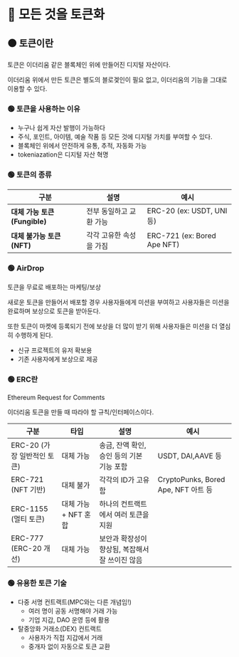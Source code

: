# 🔴 모든 것을 토큰화

## 🟠 토큰이란

토큰은 이더리움 같은 블록체인 위에 만들어진 디지털 자산이다.

이더리움 위에서 만든 토큰은 별도의 블로겣인이 필요 없고, 이더리움의 기능을 그대로 이용할 수 있다.

### 🟢 토큰을 사용하는 이유

- 누구나 쉽게 자산 발행이 가능하다
- 주식, 포인트, 아이템, 예술 작품 등 모든 것에 디지털 가치를 부여할 수 있다.
- 블록체인 위에서 안전하게 유통, 추적, 자동화 가능
- tokeniazation은 디지털 자산 혁명

### 🟢 토큰의 종류

| 구분                      | 설명            | 예시                          |
| ----------------------- | ------------- | --------------------------- |
| **대체 가능 토큰 (Fungible)** | 전부 동일하고 교환 가능 | ERC-20 (ex: USDT, UNI 등)    |
| **대체 불가능 토큰 (NFT)**     | 각각 고유한 속성을 가짐 | ERC-721 (ex: Bored Ape NFT) |

### 🟢 AirDrop

토큰을 무료로 배포하는 마케팅/보상

새로운 토큰을 만들어서 배포할 경우 사용자들에게 미션을 부여하고 사용자들은 미션을 완료하며 보상으로 토큰을 받아둔다.

또한 토큰이 마켓에 등록되기 전에 보상을 더 많이 받기 위해 사용자들은 미션을 더 열심히 수행하게 된다.

- 신규 프로젝트의 유저 확보용
- 기존 사용자에게 보상으로 제공

### 🟢 ERC란

Ethereum Request for Comments

이더리움 토큰을 만들 때 따라야 할 규칙/인터페이스이다.


| 구분                  | 타입             | 설명                          | 예시                               |
|---------------------|----------------|-----------------------------|----------------------------------|
| ERC-20 (가장 일반적인 토큰) | 대체 가능          | 송금, 잔액 확인, 승인 등의 기본 기능 포함   | USDT, DAI,AAVE 등                 |
| ERC-721 (NFT 기반)    | 대체 불가          | 각각의 ID가 고유함                 | CryptoPunks, Bored Ape, NFT 아트 등 |
| ERC-1155 (멀티 토큰)    | 대체 가능 + NFT 혼합 | 하나의 컨트랙트에서 여러 토큰을 지원        |  |
| ERC-777 (ERC-20 개선) | 대체 가능          | 보안과 확장성이 향상됨, 복잡해서 잘 쓰이진 않음 |  |

### 🟢 유용한 토큰 기술
- 다중 서명 컨트랙트(MPC와는 다른 개념임!)
  - 여러 명이 공동 서명해야 거래 가능
  - 기업 지갑, DAO 운영 등에 활용
- 탈중앙화 거래소(DEX) 컨트랙트
  - 사용자가 직접 지갑에서 거래
  - 중개자 없이 자동으로 토큰 교환

